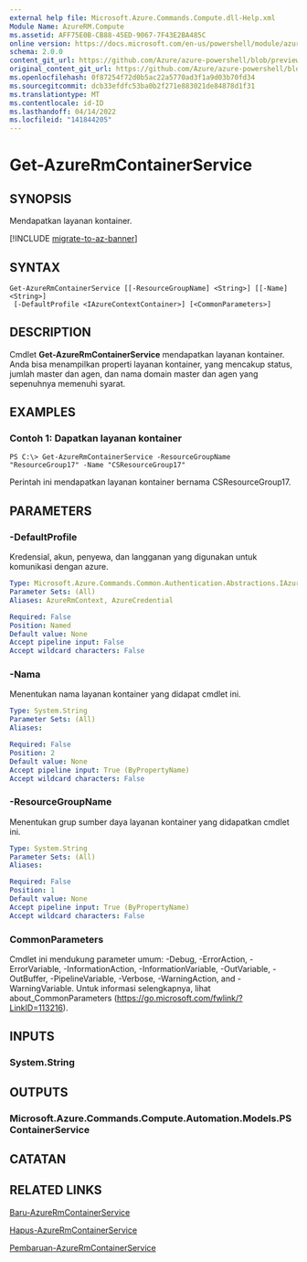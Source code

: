 ```yaml
---
external help file: Microsoft.Azure.Commands.Compute.dll-Help.xml
Module Name: AzureRM.Compute
ms.assetid: AFF75E0B-CB88-45ED-9067-7F43E2BA485C
online version: https://docs.microsoft.com/en-us/powershell/module/azurerm.compute/get-azurermcontainerservice
schema: 2.0.0
content_git_url: https://github.com/Azure/azure-powershell/blob/preview/src/ResourceManager/Compute/Commands.Compute/help/Get-AzureRmContainerService.md
original_content_git_url: https://github.com/Azure/azure-powershell/blob/preview/src/ResourceManager/Compute/Commands.Compute/help/Get-AzureRmContainerService.md
ms.openlocfilehash: 0f87254f72d0b5ac22a5770ad3f1a9d03b70fd34
ms.sourcegitcommit: dcb33efdfc53ba0b2f271e883021de84878d1f31
ms.translationtype: MT
ms.contentlocale: id-ID
ms.lasthandoff: 04/14/2022
ms.locfileid: "141844205"
---
```

# Get-AzureRmContainerService

## SYNOPSIS
Mendapatkan layanan kontainer.

[!INCLUDE [migrate-to-az-banner](../../includes/migrate-to-az-banner.md)]

## SYNTAX

```
Get-AzureRmContainerService [[-ResourceGroupName] <String>] [[-Name] <String>]
 [-DefaultProfile <IAzureContextContainer>] [<CommonParameters>]
```

## DESCRIPTION
Cmdlet **Get-AzureRmContainerService** mendapatkan layanan kontainer.
Anda bisa menampilkan properti layanan kontainer, yang mencakup status, jumlah master dan agen, dan nama domain master dan agen yang sepenuhnya memenuhi syarat.

## EXAMPLES

### Contoh 1: Dapatkan layanan kontainer
```
PS C:\> Get-AzureRmContainerService -ResourceGroupName "ResourceGroup17" -Name "CSResourceGroup17"
```

Perintah ini mendapatkan layanan kontainer bernama CSResourceGroup17.

## PARAMETERS

### -DefaultProfile
Kredensial, akun, penyewa, dan langganan yang digunakan untuk komunikasi dengan azure.

```yaml
Type: Microsoft.Azure.Commands.Common.Authentication.Abstractions.IAzureContextContainer
Parameter Sets: (All)
Aliases: AzureRmContext, AzureCredential

Required: False
Position: Named
Default value: None
Accept pipeline input: False
Accept wildcard characters: False
```

### -Nama
Menentukan nama layanan kontainer yang didapat cmdlet ini.

```yaml
Type: System.String
Parameter Sets: (All)
Aliases:

Required: False
Position: 2
Default value: None
Accept pipeline input: True (ByPropertyName)
Accept wildcard characters: False
```

### -ResourceGroupName
Menentukan grup sumber daya layanan kontainer yang didapatkan cmdlet ini.

```yaml
Type: System.String
Parameter Sets: (All)
Aliases:

Required: False
Position: 1
Default value: None
Accept pipeline input: True (ByPropertyName)
Accept wildcard characters: False
```

### CommonParameters
Cmdlet ini mendukung parameter umum: -Debug, -ErrorAction, -ErrorVariable, -InformationAction, -InformationVariable, -OutVariable, -OutBuffer, -PipelineVariable, -Verbose, -WarningAction, and -WarningVariable. Untuk informasi selengkapnya, lihat about_CommonParameters (https://go.microsoft.com/fwlink/?LinkID=113216).

## INPUTS

### System.String

## OUTPUTS

### Microsoft.Azure.Commands.Compute.Automation.Models.PSContainerService

## CATATAN

## RELATED LINKS

[Baru-AzureRmContainerService](./New-AzureRmContainerService.md)

[Hapus-AzureRmContainerService](./Remove-AzureRmContainerService.md)

[Pembaruan-AzureRmContainerService](./Update-AzureRmContainerService.md)


